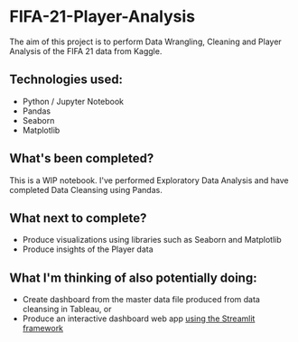 # FIFA-21-Player-Analysis
The aim of this project is to perform Data Wrangling, Cleaning and Player Analysis of the FIFA 21 data from Kaggle.

## Technologies used:
* Python / Jupyter Notebook
* Pandas
* Seaborn
* Matplotlib

## What's been completed?
This is a WIP notebook.
I've performed Exploratory Data Analysis and have completed Data Cleansing using Pandas.

## What next to complete?
* Produce visualizations using libraries such as Seaborn and Matplotlib
* Produce insights of the Player data

## What I'm thinking of also potentially doing:
* Create dashboard from the master data file produced from data cleansing in Tableau, or
* Produce an interactive dashboard web app [using the Streamlit framework](https://streamlit.io/)
